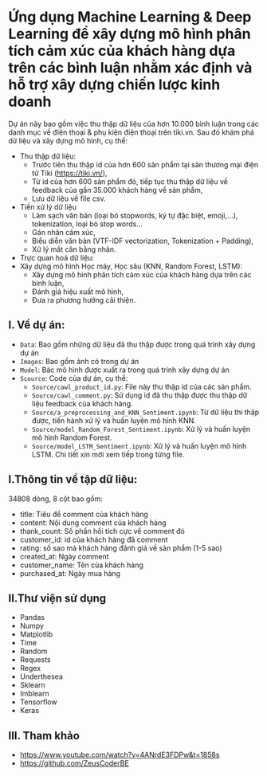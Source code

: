 # Ứng dụng Machine Learning & Deep Learning để xây dựng mô hình phân tích cảm xúc của khách hàng dựa trên các bình luận nhằm xác định và hỗ trợ xây dựng chiến lược kinh doanh
Dự án này bao gồm việc thu thập dữ liệu của hơn 10.000 bình luận trong các danh mục về điện thoại & phụ kiện điện thoại trên tiki.vn. Sau đó khám phá dữ liệu và xây dựng mô hình, cụ thể:
- Thu thập dữ liệu:
  + Trước tiên thu thập id của hơn 600 sản phẩm tại sàn thương mại điện tử Tiki (https://tiki.vn/),
  + Từ id của hơn 600 sản phẩm đó, tiếp tục thu thập dữ liệu về feedback của gần 35.000 khách hàng về sản phẩm,
  + Lưu dữ liệu về file csv.
- Tiền xử lý dữ liệu
  + Làm sạch văn bản (loại bỏ stopwords, ký tự đặc biệt, emoji,…), tokenization, loại bỏ stop words...
  + Gán nhãn cảm xúc,
  + Biểu diễn văn bản (VTF-IDF vectorization, Tokenization + Padding),
  + Xử lý mất cân bằng nhãn.
- Trực quan hoá dữ liệu:
- Xây dựng mô hình Học máy, Học sâu (KNN, Random Forest, LSTM):
  + Xây dựng mô hình phân tích cảm xúc của khách hàng dựa trên các bình luận,
  + Đánh giá hiệu xuất mô hình,
  + Đưa ra phương hướng cải thiện.
## I. Về dự án:
- `Data`: Bao gồm những dữ liệu đã thu thập được trong quá trình xây dựng dự án
- `Images`: Bao gồm ảnh có trong dự án
- `Model`: Bác mô hình được xuất ra trong quá trình xây dựng dự án
- `Scource`: Code của dự án, cụ thể:
   + `Source/cawl_product_id.py`: File này thu thập id của các sản phẩm.
   + `Source/cawl_comment.py`: Sử dụng id đã thu thập được thu thập dữ liệu feedback của khách hàng.
   + `Source/a_preprocessing_and_KNN_Sentiment.ipynb`: Từ dữ liệu thi thập được, tiến hành xử lý và huấn luyện mô hình KNN.
   + `Source/model_Random_Forest_Sentiment.ipynb`: Xử lý và huấn luyện mô hình Random Forest.
   + `Source/model_LSTM_Sentiment.ipynb`: Xử lý và huấn luyện mô hình LSTM.
Chi tiết xin mời xem tiếp trong từng file. 
## I.Thông tin về tập dữ liệu:
34808 dòng,
8 cột bao gồm:
- title: Tiêu đề comment của khách hàng
- content: Nội dung comment của khách hàng
- thank_count: Số phẩn hồi tích cực về comment đó
- customer_id: id của khách hàng đã comment
- rating: số sao mà khách hàng đánh giá về sản phẩm (1-5 sao)
- created_at: Ngày comment
- customer_name: Tên của khách hàng
- purchased_at: Ngày mua hàng
## II.Thư viện sử dụng
- Pandas
- Numpy
- Matplotlib
- Time
- Random
- Requests
- Regex
- Underthesea
- Sklearn
- Imblearn
- Tensorflow
- Keras
## III. Tham khảo
- https://www.youtube.com/watch?v=4ANrdE3FDPw&t=1858s
- https://github.com/ZeusCoderBE
